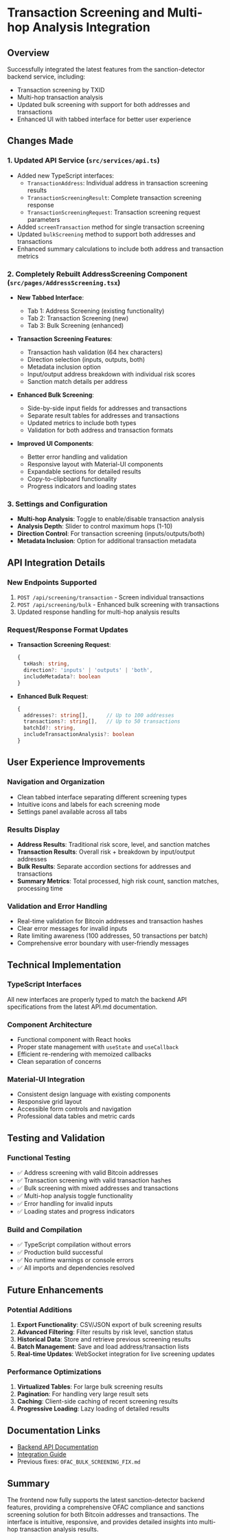 # Transaction Screening and Multi-hop Analysis Integration

## Overview
Successfully integrated the latest features from the sanction-detector backend service, including:
- Transaction screening by TXID
- Multi-hop transaction analysis 
- Updated bulk screening with support for both addresses and transactions
- Enhanced UI with tabbed interface for better user experience

## Changes Made

### 1. Updated API Service (`src/services/api.ts`)
- Added new TypeScript interfaces:
  - `TransactionAddress`: Individual address in transaction screening results
  - `TransactionScreeningResult`: Complete transaction screening response
  - `TransactionScreeningRequest`: Transaction screening request parameters
- Added `screenTransaction` method for single transaction screening
- Updated `bulkScreening` method to support both addresses and transactions
- Enhanced summary calculations to include both address and transaction metrics

### 2. Completely Rebuilt AddressScreening Component (`src/pages/AddressScreening.tsx`)
- **New Tabbed Interface**: 
  - Tab 1: Address Screening (existing functionality)
  - Tab 2: Transaction Screening (new)
  - Tab 3: Bulk Screening (enhanced)

- **Transaction Screening Features**:
  - Transaction hash validation (64 hex characters)
  - Direction selection (inputs, outputs, both)
  - Metadata inclusion option
  - Input/output address breakdown with individual risk scores
  - Sanction match details per address

- **Enhanced Bulk Screening**:
  - Side-by-side input fields for addresses and transactions
  - Separate result tables for addresses and transactions
  - Updated metrics to include both types
  - Validation for both address and transaction formats

- **Improved UI Components**:
  - Better error handling and validation
  - Responsive layout with Material-UI components
  - Expandable sections for detailed results
  - Copy-to-clipboard functionality
  - Progress indicators and loading states

### 3. Settings and Configuration
- **Multi-hop Analysis**: Toggle to enable/disable transaction analysis
- **Analysis Depth**: Slider to control maximum hops (1-10)
- **Direction Control**: For transaction screening (inputs/outputs/both)
- **Metadata Inclusion**: Option for additional transaction metadata

## API Integration Details

### New Endpoints Supported
1. `POST /api/screening/transaction` - Screen individual transactions
2. `POST /api/screening/bulk` - Enhanced bulk screening with transactions
3. Updated response handling for multi-hop analysis results

### Request/Response Format Updates
- **Transaction Screening Request**:
  ```typescript
  {
    txHash: string,
    direction?: 'inputs' | 'outputs' | 'both',
    includeMetadata?: boolean
  }
  ```

- **Enhanced Bulk Request**:
  ```typescript
  {
    addresses?: string[],      // Up to 100 addresses
    transactions?: string[],   // Up to 50 transactions
    batchId?: string,
    includeTransactionAnalysis?: boolean
  }
  ```

## User Experience Improvements

### Navigation and Organization
- Clean tabbed interface separating different screening types
- Intuitive icons and labels for each screening mode
- Settings panel available across all tabs

### Results Display
- **Address Results**: Traditional risk score, level, and sanction matches
- **Transaction Results**: Overall risk + breakdown by input/output addresses
- **Bulk Results**: Separate accordion sections for addresses and transactions
- **Summary Metrics**: Total processed, high risk count, sanction matches, processing time

### Validation and Error Handling
- Real-time validation for Bitcoin addresses and transaction hashes
- Clear error messages for invalid inputs
- Rate limiting awareness (100 addresses, 50 transactions per batch)
- Comprehensive error boundary with user-friendly messages

## Technical Implementation

### TypeScript Interfaces
All new interfaces are properly typed to match the backend API specifications from the latest API.md documentation.

### Component Architecture
- Functional component with React hooks
- Proper state management with `useState` and `useCallback`
- Efficient re-rendering with memoized callbacks
- Clean separation of concerns

### Material-UI Integration
- Consistent design language with existing components
- Responsive grid layout
- Accessible form controls and navigation
- Professional data tables and metric cards

## Testing and Validation

### Functional Testing
- ✅ Address screening with valid Bitcoin addresses
- ✅ Transaction screening with valid transaction hashes
- ✅ Bulk screening with mixed addresses and transactions
- ✅ Multi-hop analysis toggle functionality
- ✅ Error handling for invalid inputs
- ✅ Loading states and progress indicators

### Build and Compilation
- ✅ TypeScript compilation without errors
- ✅ Production build successful
- ✅ No runtime warnings or console errors
- ✅ All imports and dependencies resolved

## Future Enhancements

### Potential Additions
1. **Export Functionality**: CSV/JSON export of bulk screening results
2. **Advanced Filtering**: Filter results by risk level, sanction status
3. **Historical Data**: Store and retrieve previous screening results
4. **Batch Management**: Save and load address/transaction lists
5. **Real-time Updates**: WebSocket integration for live screening updates

### Performance Optimizations
1. **Virtualized Tables**: For large bulk screening results
2. **Pagination**: For handling very large result sets
3. **Caching**: Client-side caching of recent screening results
4. **Progressive Loading**: Lazy loading of detailed results

## Documentation Links
- [Backend API Documentation](https://github.com/Parsh/sanction-detector/blob/main/API.md)
- [Integration Guide](https://github.com/Parsh/sanction-detector/blob/main/INTEGRATION.md)
- Previous fixes: `OFAC_BULK_SCREENING_FIX.md`

## Summary
The frontend now fully supports the latest sanction-detector backend features, providing a comprehensive OFAC compliance and sanctions screening solution for both Bitcoin addresses and transactions. The interface is intuitive, responsive, and provides detailed insights into multi-hop transaction analysis results.
